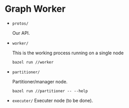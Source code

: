 # Graph Worker

* `protos/`

  Our API.

* `worker/`

  This is the working process running on a single node

  ```shell
  bazel run //worker
  ```

* `partitioner/`

   Partitioner/manager node.

    ```shell
    bazel run //partitioner -- --help
    ```

* `executer/`
   Executer node (to be done).


